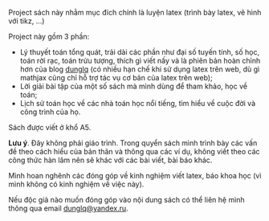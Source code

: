 Project sách này nhằm mục đích chính là luyện latex (trình bày latex, vẽ hình với tikz, ...)

Project này gồm 3 phần:

- Lý thuyết toán tổng quát, trải dài các phần như đại số tuyến tính, số học, toán rời rạc, toán trừu tượng, thích gì viết nấy và là phiên bản hoàn chỉnh hơn của blog [dunglq](https://dunglq.gitbook.io/mathcrypto/) (có nhiều hạn chế khi sử dụng latex trên web, dù gì mathjax cũng chỉ hỗ trợ tác vụ cơ bản của latex trên web);
- Lời giải bài tập của một số sách mà mình dùng để tham khảo, học về toán;
- Lịch sử toán học về các nhà toán học nổi tiếng, tìm hiểu về cuộc đời và công trình của họ.

Sách được viết ở khổ A5.

**Lưu ý**. Đây không phải giáo trình. Trong quyển sách mình trình bày các vấn đề theo cách hiểu của bản thân và thông qua các ví dụ, không viết theo các công thức hàn lâm nên sẽ khác với các bài viết, bài báo khác.

Mình hoan nghênh các đóng góp về kinh nghiệm viết latex, báo khoa học (vì mình không có kinh nghiệm về việc này).

Nếu độc giả nào muốn đóng góp vào nội dung sách có thể liên hệ mình thông qua email dunglq@yandex.ru.


